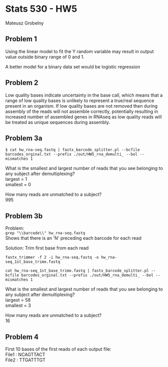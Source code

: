 # Stats 530 - HW5
Mateusz Grobelny

## Problem 1
Using the linear model to fit the Y random variable may result in output value
outside binary range of  0 and 1.

A better model for a binary data set would be logistic regression  

## Problem 2  
Low quality bases indicate uncertainty in the base call, which means that a range
of low quality bases is unlikely to represent a true/real sequence present in an
organism. If low quality bases are not removed then during assembly of the reads
will not assemble correctly, potentially resulting in increased number of assembled genes
in RNAseq as low quality reads will be treated as unique sequences during assembly.

## Problem 3a  
```
$ cat hw_rna-seq.fastq | fastx_barcode_splitter.pl --bcfile barcodes_orginal.txt --prefix ./out/HW5_rna_demulti_ --bol --mismatches 1
```  

What is the smallest and largest number of reads that you see belonging to any subject after demultiplexing?   
largest  = 1  
smallest = 0  

How many reads are unmatched to a subject?  
995  

## Problem 3b  
Problem:  
`grep "\\barcode\\" hw_rna-seq.fastq`   
Shows that there is an 'N' preceding each barcode for each read     

Solution: Trim first base from each read  

```
fastx_trimmer -f 2 -i hw_rna-seq.fastq -o hw_rna-seq_1st_base_trime.fastq

cat hw_rna-seq_1st_base_trime.fastq | fastx_barcode_splitter.pl --bcfile barcodes_orginal.txt --prefix ./out/HW5_rna_demulti_ --bol --mismatches 1
```   

What is the smallest and largest number of reads that you see belonging to any subject after demultiplexing?    
largest  = 58  
smallest = 3  

How many reads are unmatched to a subject?  
16  

## Problem 4
First 10 bases of the first reads of each output file:  
File1 : NCAGTTACT  
File2 : TTGATTTGT  
